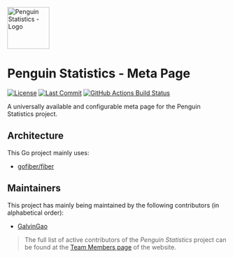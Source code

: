 <img src="https://penguin.upyun.galvincdn.com/logos/penguin_stats_logo.png"
     alt="Penguin Statistics - Logo"
     width="96px" />

# Penguin Statistics - Meta Page

[![License](https://img.shields.io/github/license/penguin-statistics/metapage)](https://github.com/penguin-statistics/metapage/blob/dev/LICENSE)
[![Last Commit](https://img.shields.io/github/last-commit/penguin-statistics/metapage)](https://github.com/penguin-statistics/metapage/commits/dev)
[![GitHub Actions Build Status](https://github.com/penguin-statistics/metapage/actions/workflows/build.yml/badge.svg)](https://github.com/penguin-statistics/metapage/actions/workflows/build.yml)

A universally available and configurable meta page for the Penguin Statistics project.

## Architecture

This Go project mainly uses:

- [gofiber/fiber](https://github.com/gofiber/fiber)

## Maintainers

This project has mainly being maintained by the following contributors (in alphabetical order):

- [GalvinGao](https://github.com/GalvinGao)

> The full list of active contributors of the _Penguin Statistics_ project can be found at the [Team Members page](https://penguin-stats.io/about/members) of the website.
